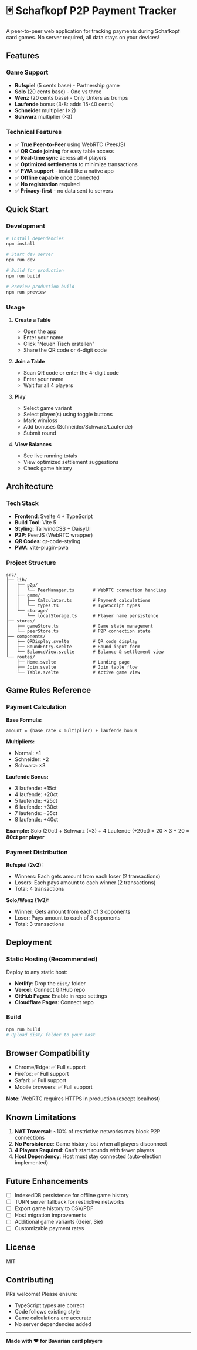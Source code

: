 # 🃏 Schafkopf P2P Payment Tracker

A peer-to-peer web application for tracking payments during Schafkopf card games. No server required, all data stays on your devices!

## Features

### Game Support
- **Rufspiel** (5 cents base) - Partnership game
- **Solo** (20 cents base) - One vs three
- **Wenz** (20 cents base) - Only Unters as trumps
- **Laufende** bonus (3-8: adds 15-40 cents)
- **Schneider** multiplier (×2)
- **Schwarz** multiplier (×3)

### Technical Features
- ✅ **True Peer-to-Peer** using WebRTC (PeerJS)
- ✅ **QR Code joining** for easy table access
- ✅ **Real-time sync** across all 4 players
- ✅ **Optimized settlements** to minimize transactions
- ✅ **PWA support** - install like a native app
- ✅ **Offline capable** once connected
- ✅ **No registration** required
- ✅ **Privacy-first** - no data sent to servers

## Quick Start

### Development

```bash
# Install dependencies
npm install

# Start dev server
npm run dev

# Build for production
npm run build

# Preview production build
npm run preview
```

### Usage

1. **Create a Table**
   - Open the app
   - Enter your name
   - Click "Neuen Tisch erstellen"
   - Share the QR code or 4-digit code

2. **Join a Table**
   - Scan QR code or enter the 4-digit code
   - Enter your name
   - Wait for all 4 players

3. **Play**
   - Select game variant
   - Select player(s) using toggle buttons
   - Mark win/loss
   - Add bonuses (Schneider/Schwarz/Laufende)
   - Submit round

4. **View Balances**
   - See live running totals
   - View optimized settlement suggestions
   - Check game history

## Architecture

### Tech Stack
- **Frontend**: Svelte 4 + TypeScript
- **Build Tool**: Vite 5
- **Styling**: TailwindCSS + DaisyUI
- **P2P**: PeerJS (WebRTC wrapper)
- **QR Codes**: qr-code-styling
- **PWA**: vite-plugin-pwa

### Project Structure
```
src/
├── lib/
│   ├── p2p/
│   │   └── PeerManager.ts       # WebRTC connection handling
│   ├── game/
│   │   ├── Calculator.ts        # Payment calculations
│   │   └── types.ts             # TypeScript types
│   └── storage/
│       └── localStorage.ts      # Player name persistence
├── stores/
│   ├── gameStore.ts             # Game state management
│   └── peerStore.ts             # P2P connection state
├── components/
│   ├── QRDisplay.svelte         # QR code display
│   ├── RoundEntry.svelte        # Round input form
│   └── BalanceView.svelte       # Balance & settlement view
└── routes/
    ├── Home.svelte              # Landing page
    ├── Join.svelte              # Join table flow
    └── Table.svelte             # Active game view
```

## Game Rules Reference

### Payment Calculation

**Base Formula:**
```
amount = (base_rate × multiplier) + laufende_bonus
```

**Multipliers:**
- Normal: ×1
- Schneider: ×2
- Schwarz: ×3

**Laufende Bonus:**
- 3 laufende: +15ct
- 4 laufende: +20ct
- 5 laufende: +25ct
- 6 laufende: +30ct
- 7 laufende: +35ct
- 8 laufende: +40ct

**Example:**
Solo (20ct) + Schwarz (×3) + 4 Laufende (+20ct)
= 20 × 3 + 20 = **80ct per player**

### Payment Distribution

**Rufspiel (2v2):**
- Winners: Each gets amount from each loser (2 transactions)
- Losers: Each pays amount to each winner (2 transactions)
- Total: 4 transactions

**Solo/Wenz (1v3):**
- Winner: Gets amount from each of 3 opponents
- Loser: Pays amount to each of 3 opponents
- Total: 3 transactions

## Deployment

### Static Hosting (Recommended)
Deploy to any static host:
- **Netlify**: Drop the `dist/` folder
- **Vercel**: Connect GitHub repo
- **GitHub Pages**: Enable in repo settings
- **Cloudflare Pages**: Connect repo

### Build
```bash
npm run build
# Upload dist/ folder to your host
```

## Browser Compatibility

- Chrome/Edge: ✅ Full support
- Firefox: ✅ Full support
- Safari: ✅ Full support
- Mobile browsers: ✅ Full support

**Note:** WebRTC requires HTTPS in production (except localhost)

## Known Limitations

1. **NAT Traversal**: ~10% of restrictive networks may block P2P connections
2. **No Persistence**: Game history lost when all players disconnect
3. **4 Players Required**: Can't start rounds with fewer players
4. **Host Dependency**: Host must stay connected (auto-election implemented)

## Future Enhancements

- [ ] IndexedDB persistence for offline game history
- [ ] TURN server fallback for restrictive networks
- [ ] Export game history to CSV/PDF
- [ ] Host migration improvements
- [ ] Additional game variants (Geier, Sie)
- [ ] Customizable payment rates

## License

MIT

## Contributing

PRs welcome! Please ensure:
- TypeScript types are correct
- Code follows existing style
- Game calculations are accurate
- No server dependencies added

---

**Made with ❤️ for Bavarian card players**
